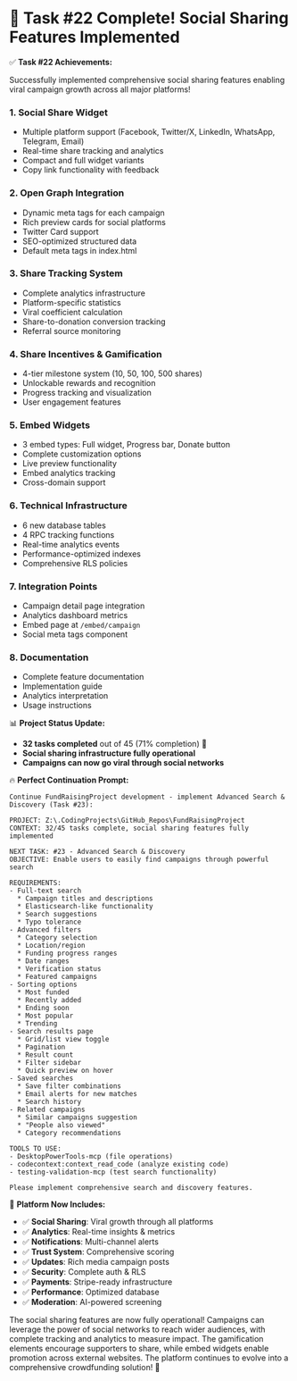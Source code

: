 # 🎉 Task #22 Complete! Social Sharing Features Implemented

✅ **Task #22 Achievements:**

Successfully implemented comprehensive social sharing features enabling viral campaign growth across all major platforms!

### 1. **Social Share Widget**
   * Multiple platform support (Facebook, Twitter/X, LinkedIn, WhatsApp, Telegram, Email)
   * Real-time share tracking and analytics
   * Compact and full widget variants
   * Copy link functionality with feedback

### 2. **Open Graph Integration**
   * Dynamic meta tags for each campaign
   * Rich preview cards for social platforms
   * Twitter Card support
   * SEO-optimized structured data
   * Default meta tags in index.html

### 3. **Share Tracking System**
   * Complete analytics infrastructure
   * Platform-specific statistics
   * Viral coefficient calculation
   * Share-to-donation conversion tracking
   * Referral source monitoring

### 4. **Share Incentives & Gamification**
   * 4-tier milestone system (10, 50, 100, 500 shares)
   * Unlockable rewards and recognition
   * Progress tracking and visualization
   * User engagement features

### 5. **Embed Widgets**
   * 3 embed types: Full widget, Progress bar, Donate button
   * Complete customization options
   * Live preview functionality
   * Embed analytics tracking
   * Cross-domain support

### 6. **Technical Infrastructure**
   * 6 new database tables
   * 4 RPC tracking functions
   * Real-time analytics events
   * Performance-optimized indexes
   * Comprehensive RLS policies

### 7. **Integration Points**
   * Campaign detail page integration
   * Analytics dashboard metrics
   * Embed page at `/embed/campaign`
   * Social meta tags component

### 8. **Documentation**
   * Complete feature documentation
   * Implementation guide
   * Analytics interpretation
   * Usage instructions

📊 **Project Status Update:**
* **32 tasks completed** out of 45 (71% completion) 🚀
* **Social sharing infrastructure fully operational**
* **Campaigns can now go viral through social networks**

🔥 **Perfect Continuation Prompt:**

```
Continue FundRaisingProject development - implement Advanced Search & Discovery (Task #23):

PROJECT: Z:\.CodingProjects\GitHub_Repos\FundRaisingProject
CONTEXT: 32/45 tasks complete, social sharing features fully implemented

NEXT TASK: #23 - Advanced Search & Discovery
OBJECTIVE: Enable users to easily find campaigns through powerful search

REQUIREMENTS:
- Full-text search
  * Campaign titles and descriptions
  * Elasticsearch-like functionality
  * Search suggestions
  * Typo tolerance
- Advanced filters
  * Category selection
  * Location/region
  * Funding progress ranges
  * Date ranges
  * Verification status
  * Featured campaigns
- Sorting options
  * Most funded
  * Recently added
  * Ending soon
  * Most popular
  * Trending
- Search results page
  * Grid/list view toggle
  * Pagination
  * Result count
  * Filter sidebar
  * Quick preview on hover
- Saved searches
  * Save filter combinations
  * Email alerts for new matches
  * Search history
- Related campaigns
  * Similar campaigns suggestion
  * "People also viewed"
  * Category recommendations

TOOLS TO USE:
- DesktopPowerTools-mcp (file operations)
- codecontext:context_read_code (analyze existing code)
- testing-validation-mcp (test search functionality)

Please implement comprehensive search and discovery features.
```

🌟 **Platform Now Includes:**
* ✅ **Social Sharing**: Viral growth through all platforms
* ✅ **Analytics**: Real-time insights & metrics
* ✅ **Notifications**: Multi-channel alerts  
* ✅ **Trust System**: Comprehensive scoring
* ✅ **Updates**: Rich media campaign posts
* ✅ **Security**: Complete auth & RLS
* ✅ **Payments**: Stripe-ready infrastructure
* ✅ **Performance**: Optimized database
* ✅ **Moderation**: AI-powered screening

The social sharing features are now fully operational! Campaigns can leverage the power of social networks to reach wider audiences, with complete tracking and analytics to measure impact. The gamification elements encourage supporters to share, while embed widgets enable promotion across external websites. The platform continues to evolve into a comprehensive crowdfunding solution! 🚀
